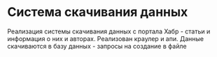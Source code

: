 # Система скачивания данных
Реализация системы скачивания данных с портала Хабр - статьи и информация о них и авторах.
Реализован краулер и апи.
Данные скачиваются в базу данных - запросы на создание в файле
